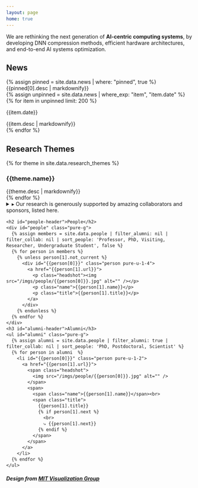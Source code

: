 ```yaml
---
layout: page
home: true
---
```

<p id="mission">
  We are rethinking the next generation of <strong>AI-centric computing systems</strong>, 
  by developing DNN compression methods, efficient hardware architectures, and end-to-end AI systems optimization.
</p>

<h2 id="news-header">News</h2>
  <div id="pinned">
    {% assign pinned = site.data.news | where: "pinned", true %}
    {{pinned[0].desc | markdownify}}
  </div>
  <div id="news">
      <div id="news-items">
        {% assign unpinned = site.data.news | where_exp: "item", "item.date" %}
        {% for item in unpinned limit: 200 %}
          <div class="item">
            <p class="date">{{item.date}}</p>
            {{item.desc | markdownify}}
          </div>
        {% endfor %}
      </div>
    </div>

<div id="home" class="pure-g">
  <div id="themes" class="pure-u-1 pure-u-md-3-5">
    <h2>Research Themes</h2>
    {% for theme in site.data.research_themes %}
      <div id="theme-{{theme.key}}" class="theme" data-url="{{theme.url}}" data-people="{{theme.people}}">
        <!-- <img src="/themes/{{theme.key}}.png" style="max-width: 100%; height: auto; display: block; margin-top: 0;"> -->
          <div style="padding-top: 0px; border-radius: 5px; margin-bottom: 0px;">
            <div class="content">
              <h3>{{theme.name}}</h3>
              {{theme.desc | markdownify}}
            </div>
          </div>
      </div>
    {% endfor %}

  <!-- --- Sponsors pane ---------------------------------------------------- -->
  <details id="sponsors-pane">
    <!-- ▸ arrow rotates open/closed via CSS -->
    <summary>
      <span class="toggle-arrow">▸</span>
      Our research is generously supported by amazing collaborators and sponsors, listed here.
    </summary>

    <!-- Logos grid — manual list with per-logo width -------------------------------->
    <div class="sponsor-logos pure-g">
      <div class="logo-cell pure-u-1-2 pure-u-sm-1-3 pure-u-md-1-4">
        <img src="/imgs/sponsors/nsf.png"     alt="NSF"     width="120">
      </div>
      <div class="logo-cell pure-u-1-2 pure-u-sm-1-3 pure-u-md-1-4">
        <img src="/imgs/sponsors/intel.png"   alt="Intel"   width="100">
      </div>
      <div class="logo-cell pure-u-1-2 pure-u-sm-1-3 pure-u-md-1-4">
        <img src="/imgs/sponsors/altera.png"  alt="Altera"  width="95">
      </div>
      <div class="logo-cell pure-u-1-2 pure-u-sm-1-3 pure-u-md-1-4">
        <img src="/imgs/sponsors/lg.png"      alt="LG"      width="85">
      </div>
      <div class="logo-cell pure-u-1-2 pure-u-sm-1-3 pure-u-md-1-4">
        <img src="/imgs/sponsors/meta.png"    alt="Meta"    width="95">
      </div>
      <div class="logo-cell pure-u-1-2 pure-u-sm-1-3 pure-u-md-1-4">
        <img src="/imgs/sponsors/nvidia.png"  alt="NVIDIA"  width="105">
      </div>
      <div class="logo-cell pure-u-1-2 pure-u-sm-1-3 pure-u-md-1-4">
        <img src="/imgs/sponsors/tcs.png"     alt="TCS"     width="90">
      </div>
      <div class="logo-cell pure-u-1-2 pure-u-sm-1-3 pure-u-md-1-4">
        <img src="/imgs/sponsors/xilinx.svg"     alt="Xilinx"     width="90">
      </div>
    </div>

    <!--  Explanatory text --------------------------------------------------- -->
    <div class="sponsor-text">
      <p>
        <!-- -->
      </p>
    </div>
  </details>
  <!-- --- end Sponsors pane ----------------------------------------------- -->
  </div>

  <div class="pure-u-1 pure-u-md-2-5">

    <h2 id="people-header">People</h2>
    <div id="people" class="pure-g">
      {% assign members = site.data.people | filter_alumni: nil | filter_collab: nil | sort_people: 'Professor, PhD, Visiting, Researcher, Undergraduate Student', false %}
      {% for person in members %}
        {% unless person[1].not_current %}
          <div id="{{person[0]}}" class="person pure-u-1-4">
            <a href="{{person[1].url}}">
              <p class="headshot"><img src="/imgs/people/{{person[0]}}.jpg" alt="" /></p>
              <p class="name">{{person[1].name}}</p>
              <p class="title">{{person[1].title}}</p>
            </a>
          </div>
        {% endunless %}
      {% endfor %}
    </div>
    <h3 id="alumni-header">Alumni</h3>
    <ul id="alumni" class="pure-g">
      {% assign alumni = site.data.people | filter_alumni: true | filter_collab: nil | sort_people: 'PhD, Postdoctoral, Scientist' %}
      {% for person in alumni  %}
        <li id="{{person[0]}}" class="person pure-u-1-2">
          <a href="{{person[1].url}}">
            <span class="headshot">
              <img src="/imgs/people/{{person[0]}}.jpg" alt="" />
            </span>
            <span>
              <span class="name">{{person[1].name}}</span><br> 
              <span class="title">
                {{person[1].title}}
                {% if person[1].next %}
                  <br>
                  ⤷ {{person[1].next}}
                {% endif %}
              </span>              
            </span>
          </a>
        </li>
      {% endfor %}
    </ul>
  </div>
</div>

<div>
  <h5>Design from <a href="https://vis.csail.mit.edu/">MIT Visualization Group</a></h5>
</div>
